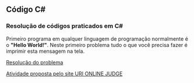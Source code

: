## 								Código C#

 ### Resolução de códigos praticados em C#

Primeiro programa em qualquer linguagem de programação normalmente é o **"Hello World!"**. 
Neste primeiro problema tudo o que você precisa fazer é imprimir esta mensagem na tela.

[Resolução do problema](https://github.com/pliniopereira10/resolucao-desafios-C_Sharp/blob/main/1.EstruturaSequencial/HelloWorld/Program.cs) 

<a href = "https://www.urionlinejudge.com.br/judge/pt/problems/view/1000" rel = "external" target = "_blank">Atividade proposta pelo site URI ONLINE JUDGE</a>

